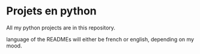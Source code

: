 # Projets en python

All my python projects are in this repository. 

language of the  READMEs will either be french or english, depending on my mood.

